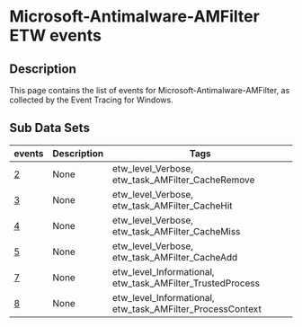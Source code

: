 # Microsoft-Antimalware-AMFilter ETW events

## Description
This page contains the list of events for Microsoft-Antimalware-AMFilter, as collected by the Event Tracing for Windows.

## Sub Data Sets
|events|Description|Tags|
|---|---|---|
|[2](events/event-2.md)|None|etw_level_Verbose, etw_task_AMFilter_CacheRemove|
|[3](events/event-3.md)|None|etw_level_Verbose, etw_task_AMFilter_CacheHit|
|[4](events/event-4.md)|None|etw_level_Verbose, etw_task_AMFilter_CacheMiss|
|[5](events/event-5.md)|None|etw_level_Verbose, etw_task_AMFilter_CacheAdd|
|[7](events/event-7.md)|None|etw_level_Informational, etw_task_AMFilter_TrustedProcess|
|[8](events/event-8.md)|None|etw_level_Informational, etw_task_AMFilter_ProcessContext|

